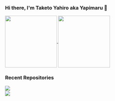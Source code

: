 ### Hi there, I'm Taketo Yahiro aka Yapimaru 👋

<a href="https://github.com/taketo-eng">
  <img align="center" height="170px" src="https://github-readme-stats.vercel.app/api?username=taketo-eng&show_icons=true&theme=github_dark_dimmed" />
</a>

<a href="https://github.com/taketo-eng">
  <img align="center" height="170px" src="https://github-readme-stats.vercel.app/api/top-langs/?username=taketo-eng&layout=compact&theme=github_dark_dimmed" />
</a>

<br/>

### Recent Repositories  
<a href="https://github.com/taketo-eng/kurogi-explorer">
  <img align="left" src="https://github-readme-stats.vercel.app/api/pin/?username=taketo-eng&repo=kurogi-explorer&theme=calm" />
</a>
<br/>
<a href="https://github.com/taketo-eng/Umeya-website">
  <img align="left" src="https://github-readme-stats.vercel.app/api/pin/?username=taketo-eng&repo=Umeya-website&theme=calm" />
</a>
